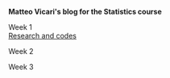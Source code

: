 **Matteo Vicari's blog for the Statistics course**

Week 1\
[Research and codes](https://github.com/Videars/Statistics/tree/main/Week1)

Week 2


Week 3

